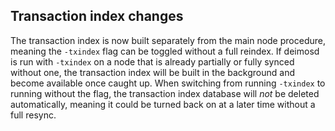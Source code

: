 Transaction index changes
-------------------------

The transaction index is now built separately from the main node procedure,
meaning the `-txindex` flag can be toggled without a full reindex. If deimosd
is run with `-txindex` on a node that is already partially or fully synced
without one, the transaction index will be built in the background and become
available once caught up. When switching from running `-txindex` to running
without the flag, the transaction index database will *not* be deleted
automatically, meaning it could be turned back on at a later time without a full
resync.
